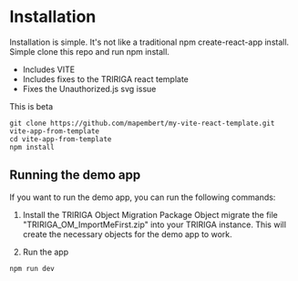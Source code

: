 # Installation
Installation is simple. It's not like a traditional npm create-react-app install. Simple clone this repo and run npm install.
- Includes VITE
- Includes fixes to the TRIRIGA react template
- Fixes the Unauthorized.js svg issue

This is beta

```
git clone https://github.com/mapembert/my-vite-react-template.git vite-app-from-template
cd vite-app-from-template
npm install
```
## Running the demo app
If you want to run the demo app, you can run the following commands:
1. Install the TRIRIGA Object Migration Package
Object migrate the file "TRIRIGA_OM_ImportMeFirst.zip" into your TRIRIGA instance. This will create the necessary objects for the demo app to work.

2. Run the app
```bash
npm run dev
```
